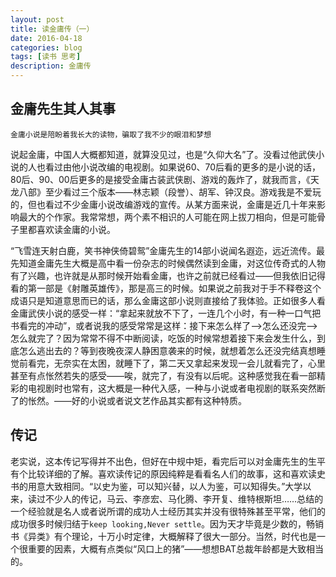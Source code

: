 ```yaml
---
layout: post
title: 读金庸传（一）
date: 2016-04-18
categories: blog
tags: [读书 思考]
description: 金庸传
---
```

## 金庸先生其人其事

```
金庸小说是陪盼着我长大的读物，骗取了我不少的眼泪和梦想
```

说起金庸，中国人大概都知道，就算没见过，也是“久仰大名”了。没看过他武侠小说的人也看过由他小说改编的电视剧。如果说60、70后看的更多的是小说的话，80后、90、00后更多的是接受金庸古装武侠剧、游戏的轰炸了，就我而言，《天龙八部》至少看过三个版本——林志颖（段誉）、胡军、钟汉良。游戏我是不爱玩的，但也看过不少金庸小说改编游戏的宣传。从某方面来说，金庸是近几十年来影响最大的个作家。我常常想，两个素不相识的人可能在网上拔刀相向，但是可能骨子里都喜欢读金庸的小说。


“飞雪连天射白鹿，笑书神侠倚碧鸳”金庸先生的14部小说闻名遐迩，远近流传。最先知道金庸先生大概是高中看一份杂志的时候偶然读到金庸，对这位传奇式的人物有了兴趣，也许就是从那时候开始看金庸，也许之前就已经看过——但我依旧记得看的第一部是《射雕英雄传》，那是高三的时候。如果说之前我对于手不释卷这个成语只是知道意思而已的话，那么金庸这部小说则直接给了我体验。正如很多人看金庸武侠小说的感受一样：“拿起来就放不下了，一连几个小时，有一种一口气把书看完的冲动”，或者说我的感受常常是这样：接下来怎么样了——>怎么还没完——>怎么就完了？因为常常不得不中断阅读，吃饭的时候常想着接下来会发生什么，到底怎么逃出去的？等到夜晚夜深人静困意袭来的时候，就想着怎么还没完结真想睡觉前看完，无奈实在太困，就睡下了，第二天又拿起来发现一会儿就看完了，心里甚至有点怅然若失的感受——唉，就完了，有没有以后呢。这种感觉我在看一部精彩的电视剧时也常有，这大概是一种代入感，一种与小说或者电视剧的联系突然断了的怅然。——好的小说或者说文艺作品其实都有这种特质。



## 传记

老实说，这本传记写得并不出色，但好在中规中矩，看完后可以对金庸先生的生平有个比较详细的了解。喜欢读传记的原因纯粹是看看名人们的故事，这和喜欢读史书的用意大致相同。“以史为鉴，可以知兴替，以人为鉴，可以知得失。”大学以来，读过不少人的传记，马云、李彦宏、马化腾、李开复、维特根斯坦……总结的一个经验就是名人或者说所谓的成功人士经历其实并没有很特殊甚至平常，他们的成功很多时候归结于`keep looking,Never settle`。因为天才毕竟是少数的，畅销书《异类》有个理论，十万小时定律，大概解释了很大一部分。当然，时代也是一个很重要的因素，大概有点类似“风口上的猪”——想想BAT总裁年龄都是大致相当的。


